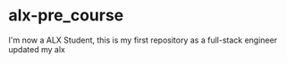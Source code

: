 # alx-pre_course
I'm now a ALX Student, this is my first repository as a full-stack engineer
updated my alx
